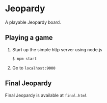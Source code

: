 # Jeopardy

A playable Jeopardy board.


## Playing a game

1. Start up the simple http server using node.js

    `$ npm start`

2. Go to `localhost:9000`

## Final Jeopardy

Final Jeopardy is available at `final.html`

